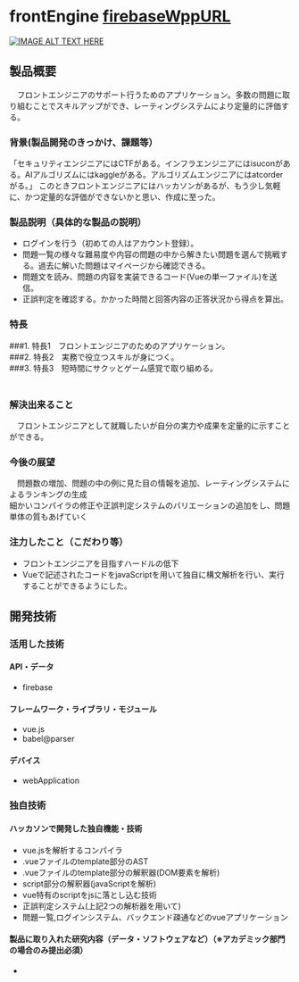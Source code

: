 # frontEngine [firebaseWppURL](https://frontengine-3a212.web.app)

[![IMAGE ALT TEXT HERE](https://jphacks.com/wp-content/uploads/2020/09/JPHACKS2020_ogp.jpg)](https://www.youtube.com/watch?v=G5rULR53uMk)

## 製品概要
　フロントエンジニアのサポート行うためのアプリケーション。多数の問題に取り組むことでスキルアップができ、レーティングシステムにより定量的に評価する。
### 背景(製品開発のきっかけ、課題等）
 「セキュリティエンジニアにはCTFがある。インフラエンジニアにはisuconがある。AIアルゴリズムにはkaggleがある。アルゴリズムエンジニアにはatcorderがる。」
このときフロントエンジニアにはハッカソンがあるが、もう少し気軽に、かつ定量的な評価ができないかと思い、作成に至った。
### 製品説明（具体的な製品の説明）
* ログインを行う（初めての人はアカウント登録）。<br>
* 問題一覧の様々な難易度や内容の問題の中から解きたい問題を選んで挑戦する。過去に解いた問題はマイページから確認できる。<br>
* 問題文を読み、問題の内容を実装できるコード(Vueの単一ファイル)を送信。<br>
* 正誤判定を確認する。かかった時間と回答内容の正答状況から得点を算出。<br>
### 特長
###1. 
特長1　フロントエンジニアのためのアプリケーション。<br>
###2. 
特長2　実務で役立つスキルが身につく。<br>
###3. 
特長3　短時間にサクッとゲーム感覚で取り組める。<br>
　
### 解決出来ること
　フロントエンジニアとして就職したいが自分の実力や成果を定量的に示すことができる。<br>
### 今後の展望
　問題数の増加、問題の中の例に見た目の情報を追加、レーティングシステムによるランキングの生成<br>
 細かいコンパイラの修正や正誤判定システムのバリエーションの追加をし、問題単体の質もあげていく<br>
### 注力したこと（こだわり等）
* フロントエンジニアを目指すハードルの低下<br>
* Vueで記述されたコードをjavaScriptを用いて独自に構文解析を行い、実行することができるようにした。<br>

## 開発技術
### 活用した技術
#### API・データ
* firebase

#### フレームワーク・ライブラリ・モジュール
* vue.js
* babel@parser

#### デバイス
* webApplication

### 独自技術
#### ハッカソンで開発した独自機能・技術
* vue.jsを解析するコンパイラ
* .vueファイルのtemplate部分のAST
* .vueファイルのtemplate部分の解釈器(DOM要素を解析)
* script部分の解釈器(javaScriptを解析)
* vue特有のscriptをjsに落とし込む技術
* 正誤判定システム(上記2つの解析器を用いて)
* 問題一覧,ログインシステム、バックエンド疎通などのvueアプリケーション

#### 製品に取り入れた研究内容（データ・ソフトウェアなど）（※アカデミック部門の場合のみ提出必須）
* 
